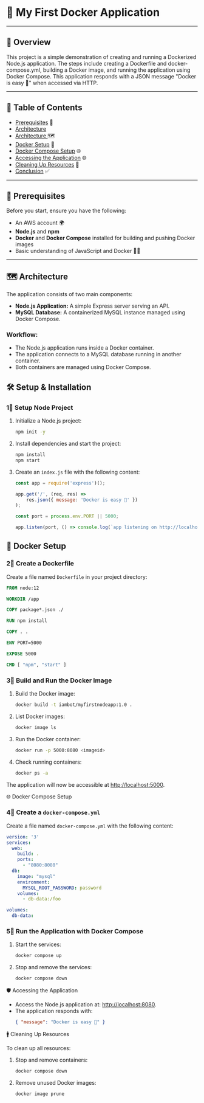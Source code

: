 # 🚀 My First Docker Application
---

## 📖 Overview

This project is a simple demonstration of creating and running a Dockerized Node.js application. The steps include creating a Dockerfile and docker-compose.yml, building a Docker image, and running the application using Docker Compose. This application responds with a JSON message "Docker is easy 🐳" when accessed via HTTP.

---

## 📑 Table of Contents
- [Prerequisites](#prerequisites) 🔑
- [Architecture](#Architecture)
- [Architecture ](#setup-and-installation) 🗺️
- [Docker Setup](#docker-setup) 🐳
- [Docker Compose Setup](#docker-compose-setup) 🌐
- [Accessing the Application](#accessing-the-application) 🌐
- [Cleaning Up Resources](#cleaning-up-resources) 🧹
- [Conclusion](#conclusion) ✅

---

## 🔑 Prerequisites
Before you start, ensure you have the following:
- An AWS account 🌍
- **Node.js** and **npm**
- **Docker** and **Docker Compose** installed for building and pushing Docker images
- Basic understanding of JavaScript and Docker 🧑‍💻

---

## 🗺️ Architecture

The application consists of two main components:

- **Node.js Application:** A simple Express server serving an API.
- **MySQL Database:** A containerized MySQL instance managed using Docker Compose.


### Workflow:

- The Node.js application runs inside a Docker container.
- The application connects to a MySQL database running in another container.
- Both containers are managed using Docker Compose.
    
## 🛠️ Setup & Installation

### 1⃣ Setup Node Project

1. Initialize a Node.js project:
   ```bash
   npm init -y
   ```
2. Install dependencies and start the project:
   ```bash
   npm install
   npm start
   ```
3. Create an `index.js` file with the following content:
   ```javascript
   const app = require('express')();

   app.get('/', (req, res) =>
       res.json({ message: 'Docker is easy 🐳' })
   );

   const port = process.env.PORT || 5000;

   app.listen(port, () => console.log(`app listening on http://localhost:${port}`));
   ```
    
## 🐳 Docker Setup

### 2⃣ Create a Dockerfile

Create a file named `Dockerfile` in your project directory:

```dockerfile
FROM node:12

WORKDIR /app

COPY package*.json ./

RUN npm install

COPY . .

ENV PORT=5000

EXPOSE 5000

CMD [ "npm", "start" ]
```

### 3⃣ Build and Run the Docker Image

1. Build the Docker image:
   ```bash
   docker build -t iambot/myfirstnodeapp:1.0 .
   ```
2. List Docker images:
   ```bash
   docker image ls
   ```
3. Run the Docker container:
   ```bash
   docker run -p 5000:8080 <imageid>
   ```
4. Check running containers:
   ```bash
   docker ps -a
   ```

The application will now be accessible at [http://localhost:5000](http://localhost:5000).
    
🌐 Docker Compose Setup

### 4⃣ Create a `docker-compose.yml`

Create a file named `docker-compose.yml` with the following content:

```yaml
version: '3'
services:
  web:
    build: .
    ports:
      - "8080:8080"
  db:
    image: "mysql"
    environment:
      MYSQL_ROOT_PASSWORD: password
    volumes:
      - db-data:/foo

volumes:
  db-data:
```

### 5⃣ Run the Application with Docker Compose

1. Start the services:
   ```bash
   docker compose up
   ```
2. Stop and remove the services:
   ```bash
   docker compose down
   ```
    
🛡️ Accessing the Application

- Access the Node.js application at: [http://localhost:8080](http://localhost:8080).
- The application responds with:
  ```json
  { "message": "Docker is easy 🐳" }
  ```
    
🚹 Cleaning Up Resources

To clean up all resources:

1. Stop and remove containers:
   ```bash
   docker compose down
   ```
2. Remove unused Docker images:
   ```bash
   docker image prune
   ```
